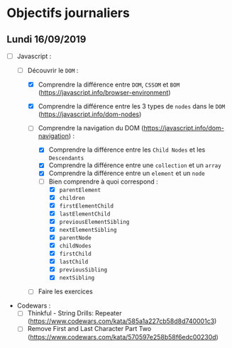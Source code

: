 # Objectifs journaliers

## Lundi 16/09/2019

- [ ] Javascript :

  - [ ] Découvrir le `DOM` :

    - [x] Comprendre la différence entre `DOM`, `CSSOM` et `BOM` (https://javascript.info/browser-environment)

    - [x] Comprendre la différence entre les 3 types de `nodes` dans le `DOM` (https://javascript.info/dom-nodes)

    - [ ] Comprendre la navigation du DOM (https://javascript.info/dom-navigation) :
      - [x] Comprendre la différence entre les `Child Nodes` et les `Descendants`
      - [x] Comprendre la différence entre une `collection` et un `array`
      - [x] Comprendre la différence entre un `element` et un `node`
      - [ ] Bien comprendre à quoi correspond :
        - [x] `parentElement`
        - [x] `children`
        - [x] `firstElementChild`
        - [x] `lastElementChild`
        - [x] `previousElementSibling`
        - [x] `nextElementSibling`
        - [x] `parentNode`
        - [x] `childNodes`
        - [x] `firstChild`
        - [x] `lastChild`
        - [x] `previousSibling`
        - [x] `nextSibling`
    - [ ] Faire les exercices

* Codewars :
  - [ ] Thinkful - String Drills: Repeater (https://www.codewars.com/kata/585a1a227cb58d8d740001c3)
  - [ ] Remove First and Last Character Part Two (https://www.codewars.com/kata/570597e258b58f6edc00230d)
